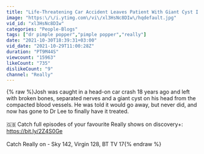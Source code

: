 ```yaml
---
title: "Life-Threatening Car Accident Leaves Patient With Giant Cyst I Dr. Pimple Popper: This Is Zit"
image: "https:\/\/i.ytimg.com\/vi\/xl3HsNc8DIw\/hqdefault.jpg"
vid_id: "xl3HsNc8DIw"
categories: "People-Blogs"
tags: ["dr pimple popper","pimple popper","really"]
date: "2021-10-30T18:39:31+03:00"
vid_date: "2021-10-29T11:00:28Z"
duration: "PT9M44S"
viewcount: "15963"
likeCount: "735"
dislikeCount: "9"
channel: "Really"
---
```

{% raw %}Josh was caught in a head-on car crash 18 years ago and left with broken bones, separated nerves and a giant cyst on his head from the compacted blood vessels. He was told it would go away, but never did, and now has gone to Dr Lee to finally have it treated. <br /><br />🇬🇧 Catch full episodes of your favourite Really shows on discovery+: <a rel="nofollow" target="blank" href="https://bit.ly/2Z4S0Ge">https://bit.ly/2Z4S0Ge</a> <br /><br />Catch Really on - Sky 142, Virgin 128, BT TV 17{% endraw %}
